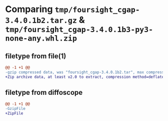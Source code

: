 # Comparing `tmp/foursight_cgap-3.4.0.1b2.tar.gz` & `tmp/foursight_cgap-3.4.0.1b3-py3-none-any.whl.zip`

## filetype from file(1)

```diff
@@ -1 +1 @@
-gzip compressed data, was "foursight_cgap-3.4.0.1b2.tar", max compression
+Zip archive data, at least v2.0 to extract, compression method=deflate
```

## filetype from diffoscope

```diff
@@ -1 +1 @@
-GzipFile
+ZipFile
```

